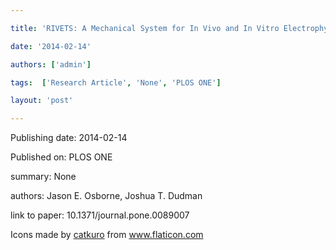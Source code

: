 ---
title: 'RIVETS: A Mechanical System for In Vivo and In Vitro Electrophysiology and Imaging'
date: '2014-02-14'
authors: ['admin']
tags:  ['Research Article', 'None', 'PLOS ONE']
layout: 'post'
---
Publishing date: 2014-02-14

Published on: PLOS ONE

summary: None

authors: Jason E. Osborne, Joshua T. Dudman

link to paper: 10.1371/journal.pone.0089007

Icons made by <a href="https://www.flaticon.com/free-icon/bookshelves_3576884" title="catkuro">catkuro</a> from <a href="https://www.flaticon.com/" title="Flaticon"> www.flaticon.com</a>